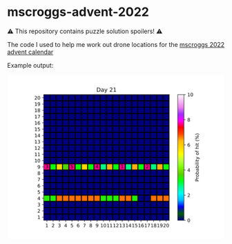 # mscroggs-advent-2022

:warning: This repository contains puzzle solution spoilers! :warning:

The code I used to help me work out drone locations for the [mscroggs 2022 advent calendar](https://www.mscroggs.co.uk/blog/97)

Example output:

![Image showing matplotlib visualisation of the probabilites for each drone position on day 21](example.svg)
